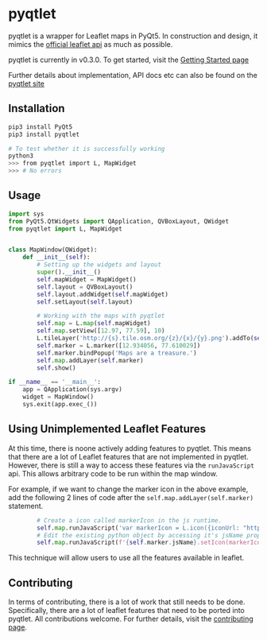 # pyqtlet

pyqtlet is a wrapper for Leaflet maps in PyQt5. In construction and design, it mimics
the [official leaflet api](http://leafletjs.com/reference-1.3.0.html) as much as possible.

pyqtlet is currently in v0.3.0. To get started, visit
the [Getting Started page](http://pyqtlet.readthedocs.io/en/latest/getting-started.html)

Further details about implementation, API docs etc can also be found on
the [pyqtlet site](http://pyqtlet.readthedocs.io/en/latest/index.html)

## Installation

``` bash
pip3 install PyQt5
pip3 install pyqtlet
```

``` bash
# To test whether it is successfully working
python3 
>>> from pyqtlet import L, MapWidget
>>> # No errors
```

## Usage

``` python
import sys
from PyQt5.QtWidgets import QApplication, QVBoxLayout, QWidget
from pyqtlet import L, MapWidget


class MapWindow(QWidget):
    def __init__(self):
        # Setting up the widgets and layout
        super().__init__()
        self.mapWidget = MapWidget()
        self.layout = QVBoxLayout()
        self.layout.addWidget(self.mapWidget)
        self.setLayout(self.layout)

        # Working with the maps with pyqtlet
        self.map = L.map(self.mapWidget)
        self.map.setView([12.97, 77.59], 10)
        L.tileLayer('http://{s}.tile.osm.org/{z}/{x}/{y}.png').addTo(self.map)
        self.marker = L.marker([12.934056, 77.610029])
        self.marker.bindPopup('Maps are a treasure.')
        self.map.addLayer(self.marker)
        self.show()

if __name__ == '__main__':
    app = QApplication(sys.argv)
    widget = MapWindow()
    sys.exit(app.exec_())
```

## Using Unimplemented Leaflet Features

At this time, there is noone actively adding features to pyqtlet. This means that there are a lot of Leaflet features
that are not implemented in pyqtlet. However, there is still a way to access these features via the `runJavaScript` api.
This allows arbitrary code to be run within the map window.

For example, if we want to change the marker icon in the above example, add the following 2 lines of code after
the `self.map.addLayer(self.marker)` statement.

``` python
        # Create a icon called markerIcon in the js runtime.
        self.map.runJavaScript('var markerIcon = L.icon({iconUrl: "https://leafletjs.com/examples/custom-icons/leaf-red.png"});')
        # Edit the existing python object by accessing it's jsName property
        self.map.runJavaScript(f'{self.marker.jsName}.setIcon(markerIcon);')
```

This technique will allow users to use all the features available in leaflet.

## Contributing

In terms of contributing, there is a lot of work that still needs to be done. Specifically, there are a lot of leaflet
features that need to be ported into pyqtlet. All contributions welcome. For further details, visit
the [contributing page](http://pyqtlet.readthedocs.io/en/latest/contributing.html).
